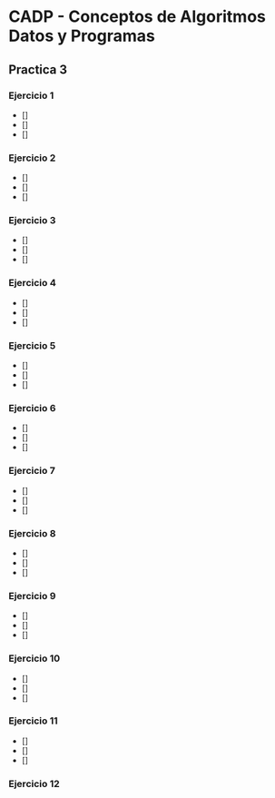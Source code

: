 # CADP - Conceptos de Algoritmos Datos y Programas
## Practica 3

### Ejercicio 1

- []
- []
- []

### Ejercicio 2

- []
- []
- []

### Ejercicio 3

- []
- []
- []

### Ejercicio 4

- []
- []
- []

### Ejercicio 5

- []
- []
- []

### Ejercicio 6

- []
- []
- []

### Ejercicio 7

- []
- []
- []

### Ejercicio 8

- []
- []
- []

### Ejercicio 9

- []
- []
- []

### Ejercicio 10

- []
- []
- []

### Ejercicio 11

- []
- []
- []

### Ejercicio 12
